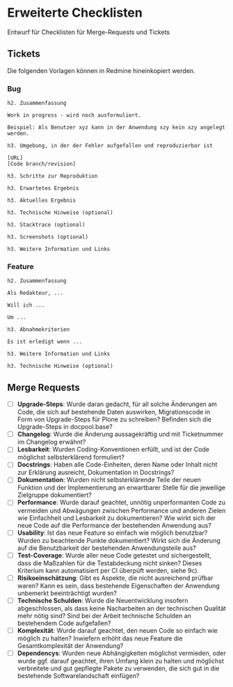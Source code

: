 # Erweiterte Checklisten

Entwurf für Checklisten für Merge-Requests und Tickets

## Tickets

Die folgenden Vorlagen können in Redmine hineinkopiert werden.

### Bug

```
h2. Zusammenfassung

Work in progress - wird noch ausformuliert.

Beispiel: Als Benutzer xyz kann in der Anwendung xzy kein xzy angelegt werden.

h3. Umgebung, in der der Fehler aufgefallen und reproduzierbar ist

[URL]
[Code branch/revision]

h3. Schritte zur Reproduktion

h3. Erwartetes Ergebnis

h3. Aktuelles Ergebnis

h3. Technische Hinweise (optional)

h3. Stacktrace (optional)

h3. Screenshots (optional)

h3. Weitere Information und Links
```

### Feature

```
h2. Zusammenfassung

Als Redakteur, ...

Will ich ...

Um ...

h3. Abnahmekriterien

Es ist erledigt wenn ...

h3. Weitere Information und Links

h3. Technische Hinweise (optional)

```

## Merge Requests

- [ ] **Upgrade-Steps**: Wurde daran gedacht, für all solche Änderungen am Code, die sich auf bestehende Daten auswirken, Migrationscode in Form von Upgrade-Steps für Plone zu schreiben? Befinden sich die Upgrade-Steps in docpool.base?
- [ ] **Changelog**: Wurde die Änderung aussagekräftig und mit Ticketnummer im Changelog erwähnt?
- [ ] **Lesbarkeit**: Wurden Coding-Konventionen erfüllt, und ist der Code möglichst selbsterklärend formuliert?
- [ ] **Docstrings**: Haben alle Code-Einheiten, deren Name oder Inhalt nicht zur Erklärung ausreicht, Dokumentation in Docstrings?
- [ ] **Dokumentation**: Wurden nicht selbsterklärende Teile der neuen Funktion und der Implementierung an erwartbarer Stelle für die jeweilige Zielgruppe dokumentiert?
- [ ] **Performance**: Wurde darauf geachtet, unnötig unperformanten Code zu vermeiden und Abwägungen zwischen Performance und anderen Zielen wie Einfachheit und Lesbarkeit zu dokumentieren? Wie wirkt sich der neue Code auf die Performance der bestehenden Anwendung aus?
- [ ] **Usability**: Ist das neue Feature so einfach wie möglich benutzbar? Wurden zu beachtende Punkte dokumentiert? Wirkt sich die Änderung auf die Benutzbarkeit der bestehenden Anwendungsteile aus?
- [ ] **Test-Coverage**: Wurde aller neue Code getestet und sichergestellt, dass die Maßzahlen für die Testabdeckung nicht sinken? Dieses Kriterium kann automatisiert per CI überpüft werden, siehe 9c).
- [ ] **Risikoeinschätzung**: Gibt es Aspekte, die nicht ausreichend prüfbar waren? Kann es sein, dass bestehende Eigenschaften der Anwendung unbemerkt beeinträchtigt wurden?
- [ ] **Technische Schulden**: Wurde die Neuentwicklung insofern abgeschlossen, als dass keine Nacharbeiten an der technischen Qualität mehr nötig sind? Sind bei der Arbeit technische Schulden an bestehendem Code aufgefallen?
- [ ] **Komplexität**: Wurde darauf geachtet, den neuen Code so einfach wie möglich zu halten? Inwiefern erhöht das neue Feature die Gesamtkomplexität der Anwendung?
- [ ] **Dependencys**: Wurden neue Abhängigkeiten möglichst vermieden, oder wurde ggf. darauf geachtet, ihren Umfang klein zu halten und möglichst verbreitete und gut gepflegte Pakete zu verwenden, die sich gut in die bestehende Softwarelandschaft einfügen?
